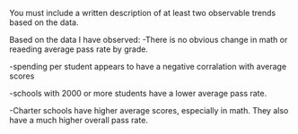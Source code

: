 You must include a written description of at least two observable trends based on the data.

Based on the data I have observed:
-There is no obvious change in math or reaeding average pass rate by grade.

-spending per student appears to have a negative corralation with average scores

-schools with 2000 or more students have a lower average pass rate.

-Charter schools have higher average scores, especially in math. They also have a much higher overall pass rate.